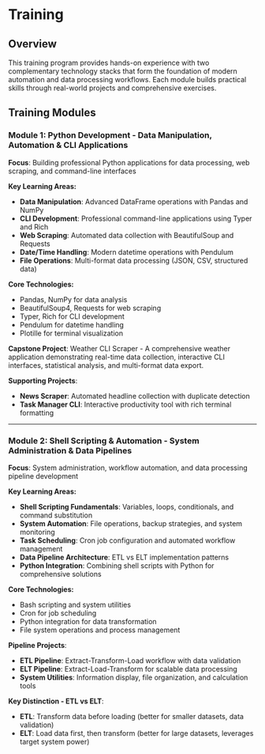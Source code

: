 # Training

## Overview

This training program provides hands-on experience with two complementary technology stacks that form the foundation of modern automation and data processing workflows. Each module builds practical skills through real-world projects and comprehensive exercises.

## Training Modules

### Module 1: Python Development - Data Manipulation, Automation & CLI Applications

**Focus**: Building professional Python applications for data processing, web scraping, and command-line interfaces

**Key Learning Areas:**
- **Data Manipulation**: Advanced DataFrame operations with Pandas and NumPy
- **CLI Development**: Professional command-line applications using Typer and Rich
- **Web Scraping**: Automated data collection with BeautifulSoup and Requests
- **Date/Time Handling**: Modern datetime operations with Pendulum
- **File Operations**: Multi-format data processing (JSON, CSV, structured data)

**Core Technologies:**
- Pandas, NumPy for data analysis
- BeautifulSoup4, Requests for web scraping  
- Typer, Rich for CLI development
- Pendulum for datetime handling
- Plotille for terminal visualization

**Capstone Project**: Weather CLI Scraper - A comprehensive weather application demonstrating real-time data collection, interactive CLI interfaces, statistical analysis, and multi-format data export.

**Supporting Projects**:
- **News Scraper**: Automated headline collection with duplicate detection
- **Task Manager CLI**: Interactive productivity tool with rich terminal formatting

---

### Module 2: Shell Scripting & Automation - System Administration & Data Pipelines

**Focus**: System administration, workflow automation, and data processing pipeline development

**Key Learning Areas:**
- **Shell Scripting Fundamentals**: Variables, loops, conditionals, and command substitution
- **System Automation**: File operations, backup strategies, and system monitoring
- **Task Scheduling**: Cron job configuration and automated workflow management
- **Data Pipeline Architecture**: ETL vs ELT implementation patterns
- **Python Integration**: Combining shell scripts with Python for comprehensive solutions

**Core Technologies:**
- Bash scripting and system utilities
- Cron for job scheduling
- Python integration for data transformation
- File system operations and process management

**Pipeline Projects**:
- **ETL Pipeline**: Extract-Transform-Load workflow with data validation
- **ELT Pipeline**: Extract-Load-Transform for scalable data processing
- **System Utilities**: Information display, file organization, and calculation tools

**Key Distinction - ETL vs ELT**:
- **ETL**: Transform data before loading (better for smaller datasets, data validation)
- **ELT**: Load data first, then transform (better for large datasets, leverages target system power)





